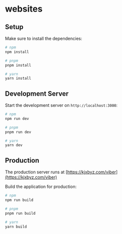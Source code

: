 # websites

## Setup

Make sure to install the dependencies:

```bash
# npm
npm install

# pnpm
pnpm install

# yarn
yarn install
```

## Development Server

Start the development server on `http://localhost:3000`:

```bash
# npm
npm run dev

# pnpm
pnpm run dev

# yarn
yarn dev
```

## Production

The production server runs at [https://kjxbyz.com/viber](https://kjxbyz.com/viber)

Build the application for production:

```bash
# npm
npm run build

# pnpm
pnpm run build

# yarn
yarn build
```
